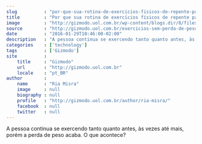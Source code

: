 ```yaml
---
slug          : "por-que-sua-rotina-de-exercicios-fisicos-de-repente-para-de-ajudar-na-perda-de-peso"
title         : "Por que sua rotina de exercícios físicos de repente para de ajudar na perda de peso"
image         : "http://gizmodo.uol.com.br/wp-content/blogs.dir/8/files/2016/01/academia.jpg"
source        : "http://gizmodo.uol.com.br/exercicios-sem-perda-de-peso/"
date          : "2016-01-29T10:46:00-02:00"
description   : "A pessoa continua se exercendo tanto quanto antes, às vezes até mais, porém a perda de peso acaba. O que acontece?"
categories    : ['technology']
tags          : ['Gizmodo']
site          :
    title     : "Gizmodo"
    url       : "http://gizmodo.uol.com.br"
    locale    : "pt_BR"
author        :
    name      : "Ria Misra"
    image     : null
    biography : null
    profile   : "http://gizmodo.uol.com.br/author/ria-misra/"
    facebook  : null
    twitter   : null
---
```


A pessoa continua se exercendo tanto quanto antes, às vezes até mais, porém a perda de peso acaba. O que acontece?
